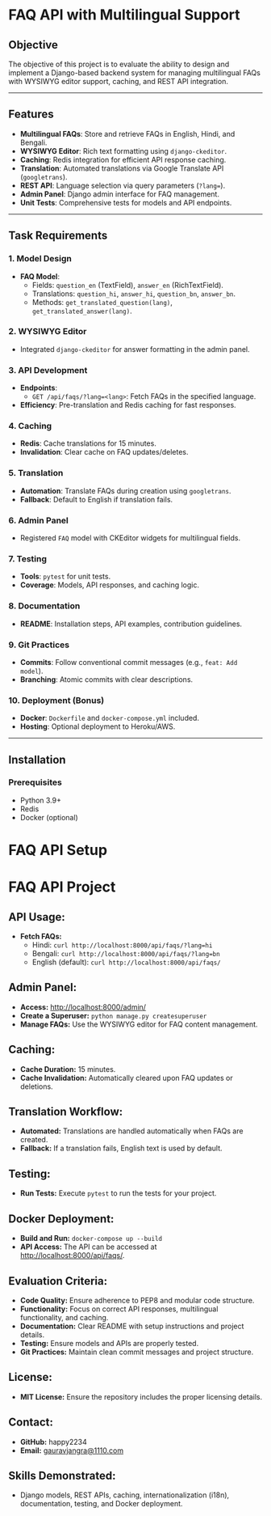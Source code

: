 # FAQ API with Multilingual Support

## **Objective**
The objective of this project is to evaluate the ability to design and implement a Django-based backend system for managing multilingual FAQs with WYSIWYG editor support, caching, and REST API integration.

---

## **Features**
- **Multilingual FAQs**: Store and retrieve FAQs in English, Hindi, and Bengali.
- **WYSIWYG Editor**: Rich text formatting using `django-ckeditor`.
- **Caching**: Redis integration for efficient API response caching.
- **Translation**: Automated translations via Google Translate API (`googletrans`).
- **REST API**: Language selection via query parameters (`?lang=`).
- **Admin Panel**: Django admin interface for FAQ management.
- **Unit Tests**: Comprehensive tests for models and API endpoints.

---

## **Task Requirements**

### **1. Model Design**
- **FAQ Model**:
  - Fields: `question_en` (TextField), `answer_en` (RichTextField).
  - Translations: `question_hi`, `answer_hi`, `question_bn`, `answer_bn`.
  - Methods: `get_translated_question(lang)`, `get_translated_answer(lang)`.

### **2. WYSIWYG Editor**
- Integrated `django-ckeditor` for answer formatting in the admin panel.

### **3. API Development**
- **Endpoints**:
  - `GET /api/faqs/?lang=<lang>`: Fetch FAQs in the specified language.
- **Efficiency**: Pre-translation and Redis caching for fast responses.

### **4. Caching**
- **Redis**: Cache translations for 15 minutes.
- **Invalidation**: Clear cache on FAQ updates/deletes.

### **5. Translation**
- **Automation**: Translate FAQs during creation using `googletrans`.
- **Fallback**: Default to English if translation fails.

### **6. Admin Panel**
- Registered `FAQ` model with CKEditor widgets for multilingual fields.

### **7. Testing**
- **Tools**: `pytest` for unit tests.
- **Coverage**: Models, API responses, and caching logic.

### **8. Documentation**
- **README**: Installation steps, API examples, contribution guidelines.

### **9. Git Practices**
- **Commits**: Follow conventional commit messages (e.g., `feat: Add model`).
- **Branching**: Atomic commits with clear descriptions.

### **10. Deployment (Bonus)**
- **Docker**: `Dockerfile` and `docker-compose.yml` included.
- **Hosting**: Optional deployment to Heroku/AWS.

---

## **Installation**

### **Prerequisites**
- Python 3.9+
- Redis
- Docker (optional)

# FAQ API Setup
# FAQ API Project

## API Usage:
- **Fetch FAQs:**
  - Hindi: `curl http://localhost:8000/api/faqs/?lang=hi`
  - Bengali: `curl http://localhost:8000/api/faqs/?lang=bn`
  - English (default): `curl http://localhost:8000/api/faqs/`

## Admin Panel:
- **Access:** [http://localhost:8000/admin/](http://localhost:8000/admin/)
- **Create a Superuser:** `python manage.py createsuperuser`
- **Manage FAQs:** Use the WYSIWYG editor for FAQ content management.

## Caching:
- **Cache Duration:** 15 minutes.
- **Cache Invalidation:** Automatically cleared upon FAQ updates or deletions.

## Translation Workflow:
- **Automated:** Translations are handled automatically when FAQs are created.
- **Fallback:** If a translation fails, English text is used by default.

## Testing:
- **Run Tests:** Execute `pytest` to run the tests for your project.

## Docker Deployment:
- **Build and Run:** `docker-compose up --build`
- **API Access:** The API can be accessed at [http://localhost:8000/api/faqs/](http://localhost:8000/api/faqs/).

## Evaluation Criteria:
- **Code Quality:** Ensure adherence to PEP8 and modular code structure.
- **Functionality:** Focus on correct API responses, multilingual functionality, and caching.
- **Documentation:** Clear README with setup instructions and project details.
- **Testing:** Ensure models and APIs are properly tested.
- **Git Practices:** Maintain clean commit messages and project structure.


## License:
- **MIT License:** Ensure the repository includes the proper licensing details.

## Contact:
- **GitHub:** happy2234
- **Email:** gauravjangra@1110.com

## Skills Demonstrated:
- Django models, REST APIs, caching, internationalization (i18n), documentation, testing, and Docker deployment.


   
